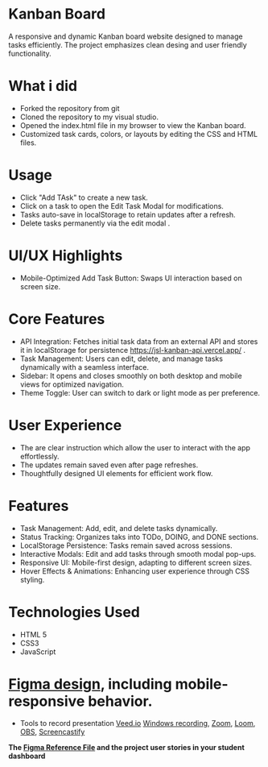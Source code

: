 # Kanban Board

A responsive and dynamic Kanban board website designed to manage tasks efficiently. The project emphasizes clean desing and user friendly functionality.

# What i did
- Forked the repository from git
- Cloned the repository to my visual studio.
- Opened the index.html file in my browser to view the Kanban board.
- Customized task cards, colors, or layouts by editing the CSS and HTML files.

# Usage
- Click "Add TAsk" to create a new task.
- Click on a task to open the Edit Task Modal for modifications.
- Tasks auto-save in localStorage to retain updates after a refresh.
- Delete tasks permanently via the edit modal .

# UI/UX Highlights
- Mobile-Optimized Add Task Button: Swaps UI interaction based on screen size. 

# Core Features
- API Integration: Fetches initial task data from an external API and stores it in localStorage for persistence https://jsl-kanban-api.vercel.app/ . 
- Task Management: Users can edit, delete, and manage tasks dynamically with a seamless interface.
- Sidebar: It opens and closes smoothly on both desktop and mobile views for optimized navigation. 
- Theme Toggle: User can switch to dark or light mode as per preference.

# User Experience 
- The are clear instruction which allow the user to interact with the app effortlessly.
- The updates remain saved even after page refreshes.
- Thoughtfully designed UI elements for efficient work flow. 

# Features 
- Task Management: Add, edit, and delete tasks dynamically.
- Status Tracking: Organizes taks into TODo, DOING, and DONE sections.
- LocalStorage Persistence: Tasks remain saved across sessions.
- Interactive Modals: Edit and add tasks through smooth modal pop-ups.
- Responsive UI: Mobile-first design, adapting to different screen sizes.
- Hover Effects & Animations: Enhancing user experience through CSS styling.

# Technologies Used
- HTML 5
- CSS3
- JavaScript

# [Figma design](https://www.figma.com/design/y7bFCUYL5ZHfPeojACBXg2/Challenges-%7C-JSL?node-id=0-1&p=f&t=NNqgDPlU1PNLLh8i-0), including mobile-responsive behavior.

  - Tools to record presentation [Veed.io](https://www.veed.io/) [Windows recording](https://www.microsoft.com/en-us/windows/learning-center/how-to-record-screen-windows-11), [Zoom](https://www.zoom.com/), [Loom](https://www.loom.com/), [OBS](https://obsproject.com/), [Screencastify](https://www.screencastify.com/)

**The [Figma Reference File](https://www.figma.com/design/y7bFCUYL5ZHfPeojACBXg2/Challenges-%7C-JSL?node-id=6033-11092&t=XbQhBWPYxXDAqp3x-1) and the project user stories in your student dashboard**
